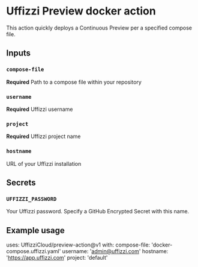 # Uffizzi Preview docker action

This action quickly deploys a Continuous Preview per a specified compose file.

## Inputs

### `compose-file`

**Required** Path to a compose file within your repository

### `username`

**Required** Uffizzi username

### `project`

**Required** Uffizzi project name

### `hostname`

URL of your Uffizzi installation

## Secrets

### `UFFIZZI_PASSWORD`

Your Uffizzi password. Specify a GitHub Encrypted Secret with this name.

## Example usage

uses: UffizziCloud/preview-action@v1
with:
  compose-file: 'docker-compose.uffizzi.yaml'
  username: 'admin@uffizzi.com'
  hostname: 'https://app.uffizzi.com'
  project: 'default'
